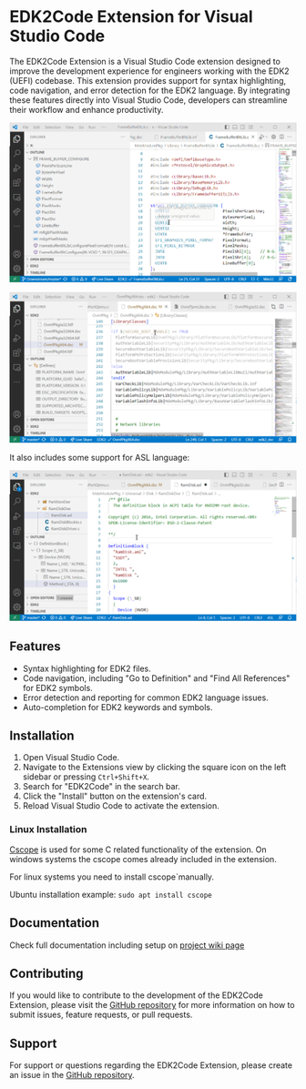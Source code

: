 # EDK2Code Extension for Visual Studio Code

The EDK2Code Extension is a Visual Studio Code extension designed to improve the development experience for engineers working with the EDK2 (UEFI) codebase. This extension provides support for syntax highlighting, code navigation, and error detection for the EDK2 language. By integrating these features directly into Visual Studio Code, developers can streamline their workflow and enhance productivity.

![](assets/demo.gif)

![](assets/demo_dsc.gif)

It also includes some support for ASL language:

![](assets/demo_acpi.gif)

## Features

- Syntax highlighting for EDK2 files.
- Code navigation, including "Go to Definition" and "Find All References" for EDK2 symbols.
- Error detection and reporting for common EDK2 language issues.
- Auto-completion for EDK2 keywords and symbols.

## Installation

1. Open Visual Studio Code.
2. Navigate to the Extensions view by clicking the square icon on the left sidebar or pressing `Ctrl+Shift+X`.
3. Search for "EDK2Code" in the search bar.
4. Click the "Install" button on the extension's card.
5. Reload Visual Studio Code to activate the extension.

### Linux Installation

[Cscope](https://cscope.sourceforge.net/) is used for some C related functionality of the extension. On windows systems the cscope comes already included in the extension.

For linux systems you need to install cscope`manually.

Ubuntu installation example: `sudo apt install cscope`

## Documentation

Check full documentation including setup on [project wiki page](https://github.com/intel/Edk2Code/wiki)


## Contributing

If you would like to contribute to the development of the EDK2Code Extension, please visit the [GitHub repository](https://github.com/intel/Edk2Code) for more information on how to submit issues, feature requests, or pull requests.


## Support

For support or questions regarding the EDK2Code Extension, please create an issue in the [GitHub repository](https://github.com/intel/Edk2Code/issues).